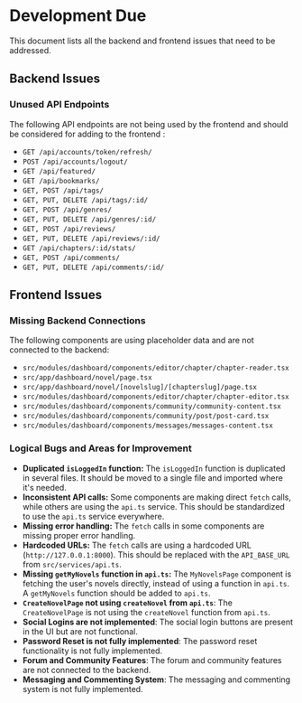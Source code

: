 # Development Due

This document lists all the backend and frontend issues that need to be addressed.

## Backend Issues

### Unused API Endpoints

The following API endpoints are not being used by the frontend and should be considered for adding to the frontend :

-   `GET /api/accounts/token/refresh/`
-   `POST /api/accounts/logout/`
-   `GET /api/featured/`
-   `GET /api/bookmarks/`
-   `GET, POST /api/tags/`
-   `GET, PUT, DELETE /api/tags/:id/`
-   `GET, POST /api/genres/`
-   `GET, PUT, DELETE /api/genres/:id/`
-   `GET, POST /api/reviews/`
-   `GET, PUT, DELETE /api/reviews/:id/`
-   `GET /api/chapters/:id/stats/`
-   `GET, POST /api/comments/`
-   `GET, PUT, DELETE /api/comments/:id/`

## Frontend Issues

### Missing Backend Connections

The following components are using placeholder data and are not connected to the backend:

-   `src/modules/dashboard/components/editor/chapter/chapter-reader.tsx`
-   `src/app/dashboard/novel/page.tsx`
-   `src/app/dashboard/novel/[novelslug]/[chapterslug]/page.tsx`
-   `src/modules/dashboard/components/editor/chapter/chapter-editor.tsx`
-   `src/modules/dashboard/components/community/community-content.tsx`
-   `src/modules/dashboard/components/community/post/post-card.tsx`
-   `src/modules/dashboard/components/messages/messages-content.tsx`

### Logical Bugs and Areas for Improvement

-   **Duplicated `isLoggedIn` function:** The `isLoggedIn` function is duplicated in several files. It should be moved to a single file and imported where it's needed.
-   **Inconsistent API calls:** Some components are making direct `fetch` calls, while others are using the `api.ts` service. This should be standardized to use the `api.ts` service everywhere.
-   **Missing error handling:** The `fetch` calls in some components are missing proper error handling.
-   **Hardcoded URLs:** The `fetch` calls are using a hardcoded URL (`http://127.0.0.1:8000`). This should be replaced with the `API_BASE_URL` from `src/services/api.ts`.
-   **Missing `getMyNovels` function in `api.ts`:** The `MyNovelsPage` component is fetching the user's novels directly, instead of using a function in `api.ts`. A `getMyNovels` function should be added to `api.ts`.
-   **`CreateNovelPage` not using `createNovel` from `api.ts`**: The `CreateNovelPage` is not using the `createNovel` function from `api.ts`.
-   **Social Logins are not implemented**: The social login buttons are present in the UI but are not functional.
-   **Password Reset is not fully implemented**: The password reset functionality is not fully implemented.
-   **Forum and Community Features**: The forum and community features are not connected to the backend.
-   **Messaging and Commenting System**: The messaging and commenting system is not fully implemented.
